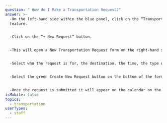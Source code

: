 ```yaml
---
question: " How do I Make a Transportation Request?"
answer: >-
  -On the left-hand side within the blue panel, click on the “Transportation”
  feature. 


  -Click on the “+ New Request” button. 


  -This will open a New Transportation Request form on the right-hand side. 


  -Select who the request is for, the destination, the time, the type of request, the vehicle needed, the driver and the status of the request. 


  -Select the green Create New Request button on the bottom of the form. 


  -Once the request is submitted it will appear on the calendar on the left. 
isMobile: false
topics:
  - transportation
userTypes:
  - staff
---
```

